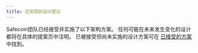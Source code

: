 ```yaml
---
title: 已实现的设计提议
---
```


Safecoin团队已经接受并实施了以下架构方案。  任何可能在未来发生变化的设计都将在具体的提案页中注明。 已被接受但尚未实施的设计方案可在 [ 已接受的方案](../proposals/accepted-design-proposals.md) 中找到。
